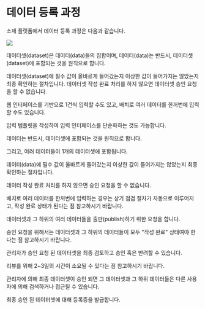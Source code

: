# 데이터 등록 과정

소재 플랫폼에서 데이터 등록 과정은 다음과 같습니다.

![](https://2876966272-files.gitbook.io/\~/files/v0/b/gitbook-x-prod.appspot.com/o/spaces%2FOwRsey49TEQIRDSGG3Db%2Fuploads%2F9CW0aXk0hRWqCydvyX1L%2F%EB%8D%B0%EC%9D%B4%ED%84%B0%EB%93%B1%EB%A1%9D%EA%B3%BC%EC%A0%95%EB%B0%8F%EB%B0%A9%EB%B2%95.png?alt=media\&token=bd69e259-200f-4113-89cd-bbca9ee3c349)

데이터셋(dataset)은 데이터(data)들의 집합이며, 데이터(data)는 반드시, 데이터셋(dataset)에 포함되는 것을 원칙으로 합니다.

데이터셋(dataset)에 필수 값이 올바르게 들어갔는지 이상한 값이 들어가지는 않았는지 최종 확인하는 절차입니다. 데이터셋 작성 완료 처리를 하지 않으면 데이터셋 승인 요청을 할 수 없습니다.

웹 인터페이스를 기반으로 1건씩 입력할 수도 있고, 배치로 여러 데이터를 한꺼번에 입력할 수도 있습니다.

입력 템플릿을 작성하여 입력 인터페이스를 단순화하는 것도 가능합니다.

데이터는 반드시, 데이터셋에 포함되는 것을 원칙으로 합니다.

그리고, 여러 데이터들이 1개의 데이터셋에 포함됩니다.

데이터(data)에 필수 값이 올바르게 들어갔는지 이상한 값이 들어가지는 않았는지 최종 확인하는 절차입니다.

데이터 작성 완료 처리를 하지 않으면 승인 요청을 할 수 없습니다.

배치로 여러 데이터를 한꺼번에 입력하는 경우는 상기 점검 절차가 자동으로 이루어지고, 작성 완료 상태가 된다는 점 참고하시기 바랍니다.

데이터셋과 그 하위의 여러 데이터들을 출판(publish)하기 위한 요청을 합니다.

승인 요청을 위해서는 데이터셋과 그 하위의 데이터들이 모두 "작성 완료" 상태여야 한다는 점 참고하시기 바랍니다.

관리자가 승인 요청 된 데이터셋을 최종 검토하고 승인 혹은 반려할 수 있습니다.

리뷰를 위해 2\~3일의 시간이 소요될 수 있다는 점 참고하시기 바랍니다.

관리자에 의해 최종 데이터셋이 승인 되면 그 데이터셋과 그 하위 데이터들은 다른 사용자에 의해 검색하거나 접근될 수 있습니다.

최종 승인 된 데이터셋에 대해 등록증을 발급합니다.

